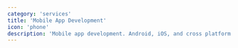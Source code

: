 ```yaml
---
category: 'services'
title: 'Mobile App Development'
icon: 'phone'
description: 'Mobile app development. Android, iOS, and cross platform development with flutter.'
---
```

